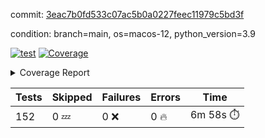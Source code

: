 commit: [3eac7b0fd533c07ac5b0a0227feec11979c5bd3f](https://github.com/rcmdnk/homebrew-file/tree/3eac7b0fd533c07ac5b0a0227feec11979c5bd3f)

condition: branch=main, os=macos-12, python_version=3.9

[![test](https://github.com/rcmdnk/homebrew-file/actions/workflows/test.yml/badge.svg)](https://github.com/rcmdnk/homebrew-file/actions/runs/5171606782)
<a href="https://github.com/rcmdnk/homebrew-file/blob/3eac7b0fd533c07ac5b0a0227feec11979c5bd3f/README.md"><img alt="Coverage" src="https://img.shields.io/badge/Coverage-54%25-orange.svg" /></a><details><summary>Coverage Report </summary><table><tr><th>File</th><th>Stmts</th><th>Miss</th><th>Cover</th><th>Missing</th></tr><tbody><tr><td colspan="5"><b>bin</b></td></tr><tr><td>&nbsp; &nbsp;<a href="https://github.com/rcmdnk/homebrew-file/blob/3eac7b0fd533c07ac5b0a0227feec11979c5bd3f/bin/brew-file">brew-file</a></td><td>1881</td><td>858</td><td>54%</td><td><a href="https://github.com/rcmdnk/homebrew-file/blob/3eac7b0fd533c07ac5b0a0227feec11979c5bd3f/bin/brew-file#L43-L58">43&ndash;58</a>, <a href="https://github.com/rcmdnk/homebrew-file/blob/3eac7b0fd533c07ac5b0a0227feec11979c5bd3f/bin/brew-file#L63-L65">63&ndash;65</a>, <a href="https://github.com/rcmdnk/homebrew-file/blob/3eac7b0fd533c07ac5b0a0227feec11979c5bd3f/bin/brew-file#L158">158</a>, <a href="https://github.com/rcmdnk/homebrew-file/blob/3eac7b0fd533c07ac5b0a0227feec11979c5bd3f/bin/brew-file#L273">273</a>, <a href="https://github.com/rcmdnk/homebrew-file/blob/3eac7b0fd533c07ac5b0a0227feec11979c5bd3f/bin/brew-file#L292">292</a>, <a href="https://github.com/rcmdnk/homebrew-file/blob/3eac7b0fd533c07ac5b0a0227feec11979c5bd3f/bin/brew-file#L357">357</a>, <a href="https://github.com/rcmdnk/homebrew-file/blob/3eac7b0fd533c07ac5b0a0227feec11979c5bd3f/bin/brew-file#L360-L363">360&ndash;363</a>, <a href="https://github.com/rcmdnk/homebrew-file/blob/3eac7b0fd533c07ac5b0a0227feec11979c5bd3f/bin/brew-file#L377-L382">377&ndash;382</a>, <a href="https://github.com/rcmdnk/homebrew-file/blob/3eac7b0fd533c07ac5b0a0227feec11979c5bd3f/bin/brew-file#L420-L425">420&ndash;425</a>, <a href="https://github.com/rcmdnk/homebrew-file/blob/3eac7b0fd533c07ac5b0a0227feec11979c5bd3f/bin/brew-file#L436">436</a>, <a href="https://github.com/rcmdnk/homebrew-file/blob/3eac7b0fd533c07ac5b0a0227feec11979c5bd3f/bin/brew-file#L641">641</a>, <a href="https://github.com/rcmdnk/homebrew-file/blob/3eac7b0fd533c07ac5b0a0227feec11979c5bd3f/bin/brew-file#L643">643</a>, <a href="https://github.com/rcmdnk/homebrew-file/blob/3eac7b0fd533c07ac5b0a0227feec11979c5bd3f/bin/brew-file#L645">645</a>, <a href="https://github.com/rcmdnk/homebrew-file/blob/3eac7b0fd533c07ac5b0a0227feec11979c5bd3f/bin/brew-file#L662-L666">662&ndash;666</a>, <a href="https://github.com/rcmdnk/homebrew-file/blob/3eac7b0fd533c07ac5b0a0227feec11979c5bd3f/bin/brew-file#L679-L684">679&ndash;684</a>, <a href="https://github.com/rcmdnk/homebrew-file/blob/3eac7b0fd533c07ac5b0a0227feec11979c5bd3f/bin/brew-file#L694">694</a>, <a href="https://github.com/rcmdnk/homebrew-file/blob/3eac7b0fd533c07ac5b0a0227feec11979c5bd3f/bin/brew-file#L710">710</a>, <a href="https://github.com/rcmdnk/homebrew-file/blob/3eac7b0fd533c07ac5b0a0227feec11979c5bd3f/bin/brew-file#L714-L718">714&ndash;718</a>, <a href="https://github.com/rcmdnk/homebrew-file/blob/3eac7b0fd533c07ac5b0a0227feec11979c5bd3f/bin/brew-file#L736-L750">736&ndash;750</a>, <a href="https://github.com/rcmdnk/homebrew-file/blob/3eac7b0fd533c07ac5b0a0227feec11979c5bd3f/bin/brew-file#L843-L858">843&ndash;858</a>, <a href="https://github.com/rcmdnk/homebrew-file/blob/3eac7b0fd533c07ac5b0a0227feec11979c5bd3f/bin/brew-file#L886">886</a>, <a href="https://github.com/rcmdnk/homebrew-file/blob/3eac7b0fd533c07ac5b0a0227feec11979c5bd3f/bin/brew-file#L897-L898">897&ndash;898</a>, <a href="https://github.com/rcmdnk/homebrew-file/blob/3eac7b0fd533c07ac5b0a0227feec11979c5bd3f/bin/brew-file#L906">906</a>, <a href="https://github.com/rcmdnk/homebrew-file/blob/3eac7b0fd533c07ac5b0a0227feec11979c5bd3f/bin/brew-file#L919-L924">919&ndash;924</a>, <a href="https://github.com/rcmdnk/homebrew-file/blob/3eac7b0fd533c07ac5b0a0227feec11979c5bd3f/bin/brew-file#L928-L930">928&ndash;930</a>, <a href="https://github.com/rcmdnk/homebrew-file/blob/3eac7b0fd533c07ac5b0a0227feec11979c5bd3f/bin/brew-file#L934-L937">934&ndash;937</a>, <a href="https://github.com/rcmdnk/homebrew-file/blob/3eac7b0fd533c07ac5b0a0227feec11979c5bd3f/bin/brew-file#L1032-L1034">1032&ndash;1034</a>, <a href="https://github.com/rcmdnk/homebrew-file/blob/3eac7b0fd533c07ac5b0a0227feec11979c5bd3f/bin/brew-file#L1037">1037</a>, <a href="https://github.com/rcmdnk/homebrew-file/blob/3eac7b0fd533c07ac5b0a0227feec11979c5bd3f/bin/brew-file#L1043">1043</a>, <a href="https://github.com/rcmdnk/homebrew-file/blob/3eac7b0fd533c07ac5b0a0227feec11979c5bd3f/bin/brew-file#L1063-L1066">1063&ndash;1066</a>, <a href="https://github.com/rcmdnk/homebrew-file/blob/3eac7b0fd533c07ac5b0a0227feec11979c5bd3f/bin/brew-file#L1128">1128</a>, <a href="https://github.com/rcmdnk/homebrew-file/blob/3eac7b0fd533c07ac5b0a0227feec11979c5bd3f/bin/brew-file#L1157">1157</a>, <a href="https://github.com/rcmdnk/homebrew-file/blob/3eac7b0fd533c07ac5b0a0227feec11979c5bd3f/bin/brew-file#L1190">1190</a>, <a href="https://github.com/rcmdnk/homebrew-file/blob/3eac7b0fd533c07ac5b0a0227feec11979c5bd3f/bin/brew-file#L1193">1193</a>, <a href="https://github.com/rcmdnk/homebrew-file/blob/3eac7b0fd533c07ac5b0a0227feec11979c5bd3f/bin/brew-file#L1205">1205</a>, <a href="https://github.com/rcmdnk/homebrew-file/blob/3eac7b0fd533c07ac5b0a0227feec11979c5bd3f/bin/brew-file#L1207">1207</a>, <a href="https://github.com/rcmdnk/homebrew-file/blob/3eac7b0fd533c07ac5b0a0227feec11979c5bd3f/bin/brew-file#L1238">1238</a>, <a href="https://github.com/rcmdnk/homebrew-file/blob/3eac7b0fd533c07ac5b0a0227feec11979c5bd3f/bin/brew-file#L1242">1242</a>, <a href="https://github.com/rcmdnk/homebrew-file/blob/3eac7b0fd533c07ac5b0a0227feec11979c5bd3f/bin/brew-file#L1246-L1249">1246&ndash;1249</a>, <a href="https://github.com/rcmdnk/homebrew-file/blob/3eac7b0fd533c07ac5b0a0227feec11979c5bd3f/bin/brew-file#L1251-L1254">1251&ndash;1254</a>, <a href="https://github.com/rcmdnk/homebrew-file/blob/3eac7b0fd533c07ac5b0a0227feec11979c5bd3f/bin/brew-file#L1283-L1297">1283&ndash;1297</a>, <a href="https://github.com/rcmdnk/homebrew-file/blob/3eac7b0fd533c07ac5b0a0227feec11979c5bd3f/bin/brew-file#L1302-L1305">1302&ndash;1305</a>, <a href="https://github.com/rcmdnk/homebrew-file/blob/3eac7b0fd533c07ac5b0a0227feec11979c5bd3f/bin/brew-file#L1308-L1314">1308&ndash;1314</a>, <a href="https://github.com/rcmdnk/homebrew-file/blob/3eac7b0fd533c07ac5b0a0227feec11979c5bd3f/bin/brew-file#L1319">1319</a>, <a href="https://github.com/rcmdnk/homebrew-file/blob/3eac7b0fd533c07ac5b0a0227feec11979c5bd3f/bin/brew-file#L1327">1327</a>, <a href="https://github.com/rcmdnk/homebrew-file/blob/3eac7b0fd533c07ac5b0a0227feec11979c5bd3f/bin/brew-file#L1333-L1338">1333&ndash;1338</a>, <a href="https://github.com/rcmdnk/homebrew-file/blob/3eac7b0fd533c07ac5b0a0227feec11979c5bd3f/bin/brew-file#L1349-L1371">1349&ndash;1371</a>, <a href="https://github.com/rcmdnk/homebrew-file/blob/3eac7b0fd533c07ac5b0a0227feec11979c5bd3f/bin/brew-file#L1399">1399</a>, <a href="https://github.com/rcmdnk/homebrew-file/blob/3eac7b0fd533c07ac5b0a0227feec11979c5bd3f/bin/brew-file#L1415-L1422">1415&ndash;1422</a>, <a href="https://github.com/rcmdnk/homebrew-file/blob/3eac7b0fd533c07ac5b0a0227feec11979c5bd3f/bin/brew-file#L1427-L1443">1427&ndash;1443</a>, <a href="https://github.com/rcmdnk/homebrew-file/blob/3eac7b0fd533c07ac5b0a0227feec11979c5bd3f/bin/brew-file#L1448-L1452">1448&ndash;1452</a>, <a href="https://github.com/rcmdnk/homebrew-file/blob/3eac7b0fd533c07ac5b0a0227feec11979c5bd3f/bin/brew-file#L1466-L1513">1466&ndash;1513</a>, <a href="https://github.com/rcmdnk/homebrew-file/blob/3eac7b0fd533c07ac5b0a0227feec11979c5bd3f/bin/brew-file#L1516-L1547">1516&ndash;1547</a>, <a href="https://github.com/rcmdnk/homebrew-file/blob/3eac7b0fd533c07ac5b0a0227feec11979c5bd3f/bin/brew-file#L1552-L1586">1552&ndash;1586</a>, <a href="https://github.com/rcmdnk/homebrew-file/blob/3eac7b0fd533c07ac5b0a0227feec11979c5bd3f/bin/brew-file#L1591-L1672">1591&ndash;1672</a>, <a href="https://github.com/rcmdnk/homebrew-file/blob/3eac7b0fd533c07ac5b0a0227feec11979c5bd3f/bin/brew-file#L1675-L1684">1675&ndash;1684</a>, <a href="https://github.com/rcmdnk/homebrew-file/blob/3eac7b0fd533c07ac5b0a0227feec11979c5bd3f/bin/brew-file#L1697">1697</a>, <a href="https://github.com/rcmdnk/homebrew-file/blob/3eac7b0fd533c07ac5b0a0227feec11979c5bd3f/bin/brew-file#L1702">1702</a>, <a href="https://github.com/rcmdnk/homebrew-file/blob/3eac7b0fd533c07ac5b0a0227feec11979c5bd3f/bin/brew-file#L1707-L1746">1707&ndash;1746</a>, <a href="https://github.com/rcmdnk/homebrew-file/blob/3eac7b0fd533c07ac5b0a0227feec11979c5bd3f/bin/brew-file#L1750-L1859">1750&ndash;1859</a>, <a href="https://github.com/rcmdnk/homebrew-file/blob/3eac7b0fd533c07ac5b0a0227feec11979c5bd3f/bin/brew-file#L1869-L1881">1869&ndash;1881</a>, <a href="https://github.com/rcmdnk/homebrew-file/blob/3eac7b0fd533c07ac5b0a0227feec11979c5bd3f/bin/brew-file#L1885">1885</a>, <a href="https://github.com/rcmdnk/homebrew-file/blob/3eac7b0fd533c07ac5b0a0227feec11979c5bd3f/bin/brew-file#L1894-L1972">1894&ndash;1972</a>, <a href="https://github.com/rcmdnk/homebrew-file/blob/3eac7b0fd533c07ac5b0a0227feec11979c5bd3f/bin/brew-file#L1980-L2025">1980&ndash;2025</a>, <a href="https://github.com/rcmdnk/homebrew-file/blob/3eac7b0fd533c07ac5b0a0227feec11979c5bd3f/bin/brew-file#L2028-L2035">2028&ndash;2035</a>, <a href="https://github.com/rcmdnk/homebrew-file/blob/3eac7b0fd533c07ac5b0a0227feec11979c5bd3f/bin/brew-file#L2039-L2040">2039&ndash;2040</a>, <a href="https://github.com/rcmdnk/homebrew-file/blob/3eac7b0fd533c07ac5b0a0227feec11979c5bd3f/bin/brew-file#L2045-L2089">2045&ndash;2089</a>, <a href="https://github.com/rcmdnk/homebrew-file/blob/3eac7b0fd533c07ac5b0a0227feec11979c5bd3f/bin/brew-file#L2098-L2134">2098&ndash;2134</a>, <a href="https://github.com/rcmdnk/homebrew-file/blob/3eac7b0fd533c07ac5b0a0227feec11979c5bd3f/bin/brew-file#L2137-L2143">2137&ndash;2143</a>, <a href="https://github.com/rcmdnk/homebrew-file/blob/3eac7b0fd533c07ac5b0a0227feec11979c5bd3f/bin/brew-file#L2147-L2155">2147&ndash;2155</a>, <a href="https://github.com/rcmdnk/homebrew-file/blob/3eac7b0fd533c07ac5b0a0227feec11979c5bd3f/bin/brew-file#L2177-L2178">2177&ndash;2178</a>, <a href="https://github.com/rcmdnk/homebrew-file/blob/3eac7b0fd533c07ac5b0a0227feec11979c5bd3f/bin/brew-file#L2182">2182</a>, <a href="https://github.com/rcmdnk/homebrew-file/blob/3eac7b0fd533c07ac5b0a0227feec11979c5bd3f/bin/brew-file#L2193-L2194">2193&ndash;2194</a>, <a href="https://github.com/rcmdnk/homebrew-file/blob/3eac7b0fd533c07ac5b0a0227feec11979c5bd3f/bin/brew-file#L2204-L2373">2204&ndash;2373</a>, <a href="https://github.com/rcmdnk/homebrew-file/blob/3eac7b0fd533c07ac5b0a0227feec11979c5bd3f/bin/brew-file#L2379-L2534">2379&ndash;2534</a>, <a href="https://github.com/rcmdnk/homebrew-file/blob/3eac7b0fd533c07ac5b0a0227feec11979c5bd3f/bin/brew-file#L2562">2562</a>, <a href="https://github.com/rcmdnk/homebrew-file/blob/3eac7b0fd533c07ac5b0a0227feec11979c5bd3f/bin/brew-file#L2587">2587</a>, <a href="https://github.com/rcmdnk/homebrew-file/blob/3eac7b0fd533c07ac5b0a0227feec11979c5bd3f/bin/brew-file#L2664">2664</a>, <a href="https://github.com/rcmdnk/homebrew-file/blob/3eac7b0fd533c07ac5b0a0227feec11979c5bd3f/bin/brew-file#L2669-L2680">2669&ndash;2680</a>, <a href="https://github.com/rcmdnk/homebrew-file/blob/3eac7b0fd533c07ac5b0a0227feec11979c5bd3f/bin/brew-file#L2704-L2712">2704&ndash;2712</a>, <a href="https://github.com/rcmdnk/homebrew-file/blob/3eac7b0fd533c07ac5b0a0227feec11979c5bd3f/bin/brew-file#L2735">2735</a>, <a href="https://github.com/rcmdnk/homebrew-file/blob/3eac7b0fd533c07ac5b0a0227feec11979c5bd3f/bin/brew-file#L2747">2747</a>, <a href="https://github.com/rcmdnk/homebrew-file/blob/3eac7b0fd533c07ac5b0a0227feec11979c5bd3f/bin/brew-file#L2763">2763</a>, <a href="https://github.com/rcmdnk/homebrew-file/blob/3eac7b0fd533c07ac5b0a0227feec11979c5bd3f/bin/brew-file#L2777-L2781">2777&ndash;2781</a>, <a href="https://github.com/rcmdnk/homebrew-file/blob/3eac7b0fd533c07ac5b0a0227feec11979c5bd3f/bin/brew-file#L2785-L2788">2785&ndash;2788</a>, <a href="https://github.com/rcmdnk/homebrew-file/blob/3eac7b0fd533c07ac5b0a0227feec11979c5bd3f/bin/brew-file#L2791-L2794">2791&ndash;2794</a>, <a href="https://github.com/rcmdnk/homebrew-file/blob/3eac7b0fd533c07ac5b0a0227feec11979c5bd3f/bin/brew-file#L2797-L2805">2797&ndash;2805</a>, <a href="https://github.com/rcmdnk/homebrew-file/blob/3eac7b0fd533c07ac5b0a0227feec11979c5bd3f/bin/brew-file#L2834-L2841">2834&ndash;2841</a>, <a href="https://github.com/rcmdnk/homebrew-file/blob/3eac7b0fd533c07ac5b0a0227feec11979c5bd3f/bin/brew-file#L2852-L2859">2852&ndash;2859</a>, <a href="https://github.com/rcmdnk/homebrew-file/blob/3eac7b0fd533c07ac5b0a0227feec11979c5bd3f/bin/brew-file#L2940-L2942">2940&ndash;2942</a>, <a href="https://github.com/rcmdnk/homebrew-file/blob/3eac7b0fd533c07ac5b0a0227feec11979c5bd3f/bin/brew-file#L2963">2963</a>, <a href="https://github.com/rcmdnk/homebrew-file/blob/3eac7b0fd533c07ac5b0a0227feec11979c5bd3f/bin/brew-file#L2969">2969</a>, <a href="https://github.com/rcmdnk/homebrew-file/blob/3eac7b0fd533c07ac5b0a0227feec11979c5bd3f/bin/brew-file#L2980-L3592">2980&ndash;3592</a>, <a href="https://github.com/rcmdnk/homebrew-file/blob/3eac7b0fd533c07ac5b0a0227feec11979c5bd3f/bin/brew-file#L3596">3596</a></td></tr><tr><td><b>TOTAL</b></td><td><b>1881</b></td><td><b>858</b></td><td><b>54%</b></td><td>&nbsp;</td></tr></tbody></table></details>

| Tests | Skipped | Failures | Errors | Time |
| ----- | ------- | -------- | -------- | ------------------ |
| 152 | 0 :zzz: | 0 :x: | 0 :fire: | 6m 58s :stopwatch: |

